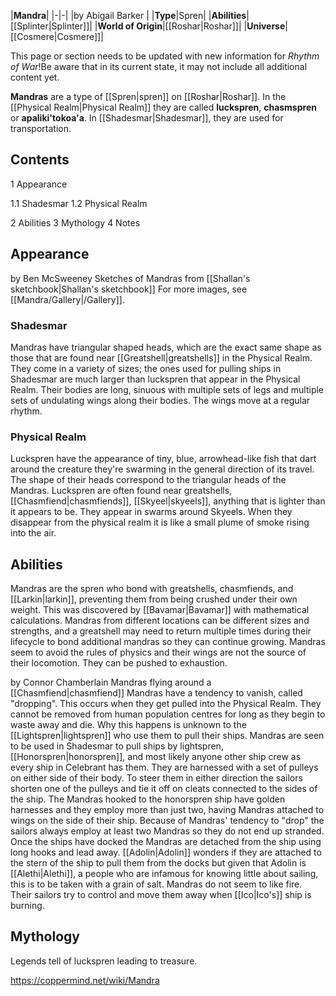 |**Mandra**|
|-|-|
|by  Abigail Barker |
|**Type**|Spren|
|**Abilities**|[[Splinter\|Splinter]]|
|**World of Origin**|[[Roshar\|Roshar]]|
|**Universe**|[[Cosmere\|Cosmere]]|

This page or section needs to be updated with new information for *Rhythm of War*!Be aware that in its current state, it may not include all additional content yet.

**Mandras** are a type of [[Spren\|spren]] on [[Roshar\|Roshar]]. In the [[Physical Realm\|Physical Realm]] they are called **luckspren**, **chasmspren** or **apaliki'tokoa'a**. In [[Shadesmar\|Shadesmar]], they are used for transportation.

## Contents

1 Appearance

1.1 Shadesmar
1.2 Physical Realm


2 Abilities
3 Mythology
4 Notes


## Appearance
 by  Ben McSweeney  Sketches of Mandras from [[Shallan's sketchbook\|Shallan's sketchbook]]
For more images, see [[Mandra/Gallery\|/Gallery]].
### Shadesmar
Mandras have triangular shaped heads, which are the exact same shape as those that are found near [[Greatshell\|greatshells]] in the Physical Realm. They come in a variety of sizes; the ones used for pulling ships in Shadesmar are much larger than luckspren that appear in the Physical Realm. Their bodies are long, sinuous with multiple sets of legs and multiple sets of undulating wings along their bodies. The wings move at a regular rhythm.

### Physical Realm
Luckspren have the appearance of tiny, blue, arrowhead-like fish that dart around the creature they're swarming in the general direction of its travel. The shape of their heads correspond to the triangular heads of the Mandras. Luckspren are often found near greatshells, [[Chasmfiend\|chasmfiends]], [[Skyeel\|skyeels]], anything that is lighter than it appears to be. They appear in swarms around Skyeels. When they disappear from the physical realm it is like a small plume of smoke rising into the air.

## Abilities
Mandras are the spren who bond with greatshells, chasmfiends, and [[Larkin\|larkin]], preventing them from being crushed under their own weight. This was discovered by [[Bavamar\|Bavamar]] with mathematical calculations. Mandras from different locations can be different sizes and strengths, and a greatshell may need to return multiple times during their lifecycle to bond additional mandras so they can continue growing. Mandras seem to avoid the rules of physics and their wings are not the source of their locomotion. They can be pushed to exhaustion.

 by  Connor Chamberlain  Mandras flying around a [[Chasmfiend\|chasmfiend]]
Mandras have a tendency to vanish, called "dropping". This occurs when they get pulled into the Physical Realm. They cannot be removed from human population centres for long as they begin to waste away and die. Why this happens is unknown to the [[Lightspren\|lightspren]] who use them to pull their ships.
Mandras are seen to be used in Shadesmar to pull ships by lightspren, [[Honorspren\|honorspren]], and most likely anyone other ship crew as every ship in Celebrant has them. They are harnessed with a set of pulleys on either side of their body. To steer them in either direction the sailors shorten one of the pulleys and tie it off on cleats connected to the sides of the ship. The Mandras hooked to the honorspren ship have golden harnesses and they employ more than just two, having Mandras attached to wings on the side of their ship.
Because of Mandras' tendency to "drop" the sailors always employ at least two Mandras so they do not end up stranded. Once the ships have docked the Mandras are detached from the ship using long hooks and lead away. [[Adolin\|Adolin]] wonders if they are attached to the stern of the ship to pull them from the docks but given that Adolin is [[Alethi\|Alethi]], a people who are infamous for knowing little about sailing, this is to be taken with a grain of salt.
Mandras do not seem to like fire. Their sailors try to control and move them away when [[Ico\|Ico's]] ship is burning.

## Mythology
Legends tell of luckspren leading to treasure.



https://coppermind.net/wiki/Mandra